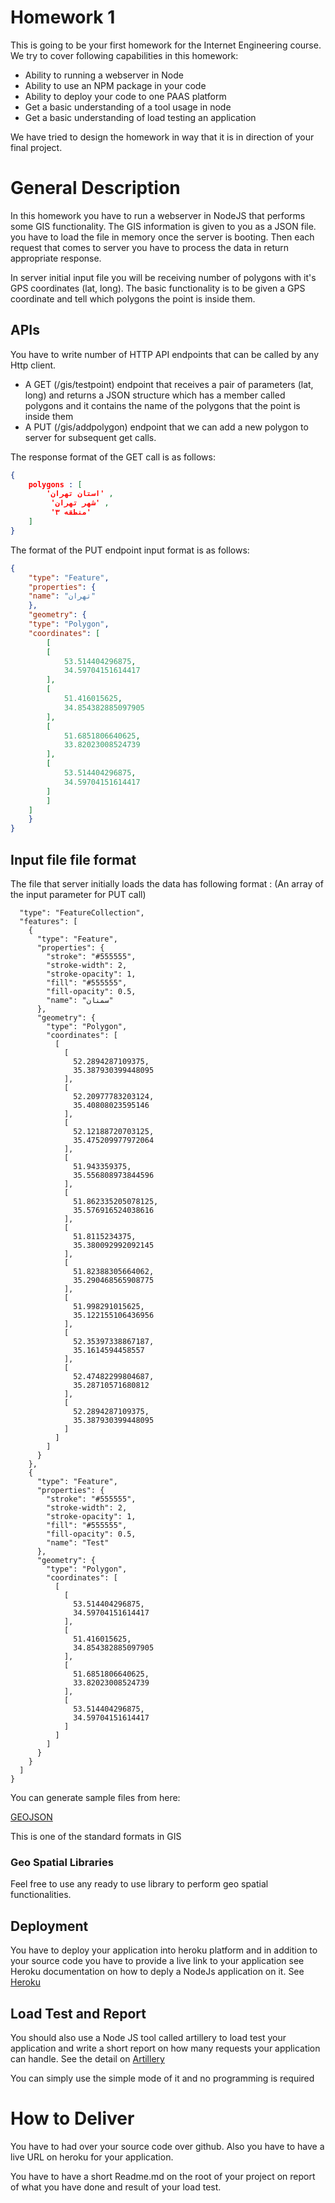 # Homework 1 
This is going to be your first homework for the Internet Engineering course.  We try to cover following capabilities in this homework: 
* Ability to running a webserver in Node 
* Ability to use an NPM package in your code 
* Ability to deploy your code to one PAAS platform 
* Get a basic understanding of a tool usage in node 
* Get a basic understanding of load testing an application 

We have tried to design the  homework in way that it is in direction of your final project. 

# General Description
In this homework you have to run a webserver in NodeJS that performs some GIS functionality. The GIS information is given to you as a JSON file. you have to load the file in memory once the server is booting. Then each request that comes to server you have to process the data in return appropriate response. 

In server initial input file you will be receiving number of polygons with it's GPS coordinates (lat, long). The basic functionality is to be given a GPS coordinate and tell which polygons the point is inside them.  
## APIs 
You have to write number of HTTP API endpoints that can be called by any Http client. 

* A GET (/gis/testpoint) endpoint that receives a pair of parameters (lat, long) and returns a JSON structure which has a member called polygons and it contains the name of the polygons that the point is inside them 
* A PUT (/gis/addpolygon) endpoint that we can add a new polygon to server for subsequent get calls. 

The response format of the GET call is as follows: 
‍‍‍‍‍
```JSON
{
    polygons : [
        'استان تهران' ,
         'شهر تهران' , 
         'منطقه ۳'
    ]
}
```



The format of the PUT endpoint input format is as follows: 

```JSON
{
    "type": "Feature",
    "properties": {
    "name": "تهران"
    },
    "geometry": {
    "type": "Polygon",
    "coordinates": [
        [
        [
            53.514404296875,
            34.59704151614417
        ],
        [
            51.416015625,
            34.854382885097905
        ],
        [
            51.6851806640625,
            33.82023008524739
        ],
        [
            53.514404296875,
            34.59704151614417
        ]
        ]
    ]
    }
}
```

## Input file file format

The file that server initially loads the data has following format : (An array of the input parameter for PUT call)


```{
  "type": "FeatureCollection",
  "features": [
    {
      "type": "Feature",
      "properties": {
        "stroke": "#555555",
        "stroke-width": 2,
        "stroke-opacity": 1,
        "fill": "#555555",
        "fill-opacity": 0.5,
        "name": "سمنان"
      },
      "geometry": {
        "type": "Polygon",
        "coordinates": [
          [
            [
              52.2894287109375,
              35.387930399448095
            ],
            [
              52.20977783203124,
              35.40808023595146
            ],
            [
              52.12188720703125,
              35.475209977972064
            ],
            [
              51.943359375,
              35.556808973844596
            ],
            [
              51.862335205078125,
              35.576916524038616
            ],
            [
              51.8115234375,
              35.380092992092145
            ],
            [
              51.82388305664062,
              35.290468565908775
            ],
            [
              51.998291015625,
              35.122155106436956
            ],
            [
              52.35397338867187,
              35.1614594458557
            ],
            [
              52.47482299804687,
              35.28710571680812
            ],
            [
              52.2894287109375,
              35.387930399448095
            ]
          ]
        ]
      }
    },
    {
      "type": "Feature",
      "properties": {
        "stroke": "#555555",
        "stroke-width": 2,
        "stroke-opacity": 1,
        "fill": "#555555",
        "fill-opacity": 0.5,
        "name": "Test"
      },
      "geometry": {
        "type": "Polygon",
        "coordinates": [
          [
            [
              53.514404296875,
              34.59704151614417
            ],
            [
              51.416015625,
              34.854382885097905
            ],
            [
              51.6851806640625,
              33.82023008524739
            ],
            [
              53.514404296875,
              34.59704151614417
            ]
          ]
        ]
      }
    }
  ]
}

```

You can generate sample files  from here: 

[GEOJSON](http://geojson.io)

This is one of the standard formats in GIS 

### Geo Spatial Libraries

Feel free to use any ready to use library to perform geo spatial functionalities. 

## Deployment

You have to deploy your application into heroku platform and in addition to your source code you have to provide a live link to your application see Heroku documentation on how to deply a NodeJs application on it. 
See [Heroku](https://heroku.com)

## Load Test and Report
You should also use a Node JS tool called artillery to load test your application and write a short report on how many requests your application can handle. 
See the detail on [Artillery](https://artillery.io/) 

You can simply use the simple mode of it and no programming is required 


# How to Deliver
You have to had over your source code over github. Also you have to have a live URL on heroku for your application. 

You have to have a short Readme.md on the root of your project on report of what you have done and result of your load test. 

